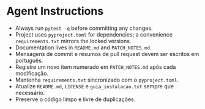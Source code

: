 # Agent Instructions

- Always run `pytest -q` before committing any changes.
- Project uses `pyproject.toml` for dependencies; a convenience `requirements.txt` mirrors the locked versions.
- Documentation lives in `README.md` and `PATCH_NOTES.md`.
- Mensagens de commit e resumos de pull request devem ser escritos em português.
- Registre um novo item numerado em `PATCH_NOTES.md` após cada modificação.
- Mantenha `requirements.txt` sincronizado com o `pyproject.toml`.
- Atualize `README.md`, `LICENSE` e `guia_instalacao.txt` sempre que necessário.
- Preserve o código limpo e livre de duplicações.
